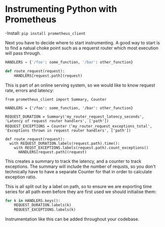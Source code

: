 # Instrumenting Python with Prometheus
-Install: `pip install prometheus_client`

Next you have to decide where to start instrumenting. A good way to start is to find a natual choke point such as a requerst router which most execution will pass through.

```python
HANDLERS = {'/foo': some_function, '/bar': other_function}

def route_request(request):
    HANDLERS[request.path](request)
```

This is part of an online serving system, so we would like to know request rate, errors and latency:
```
from prometheus_client import Summary, Counter

HANDLERS = {'/foo': some_function, '/bar': other_function}

REQUEST_DURATION = Summary('my_router_request_latency_seconds', 'Latency of request router handlers', ['path'])
REQUEST_EXCEPTIONS = Counter（‘my_router_request_exceptions_total', 'Exceptions thrown in request router handlers', ['path'])

def route_request(request):
  with REQUEST_DURATION.labels(request.path).time():
    with REQST_EXCEPTIONS.labels(request.path).count_exceptions()
      HANDLERS[request.path](request)
```
This creates a summary to track the latency, and a counter to track exceptions. The summary will include the number of requsts, so you don't technically have to have a separate Counter for that in order to calculate exception ratio.

This is all split out by a label on path, so to ensure we are exporting time series for all path even before they are first used we should initialise them:
```python
for k in HANDLERS.keys():
    REQUEST_DURATION.labels(k)
    REQUEST_EXCEPTIONS.labels(k)
```
Instrumentation like this can be added throughout your codebase.

